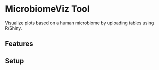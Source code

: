 # MicrobiomeViz Tool

Visualize plots based on a human microbiome by uploading tables using R/Shiny.

## Features

## Setup
